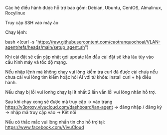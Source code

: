 Các hệ điều hành được hỗ trợ bao gồm: Debian, Ubuntu, CentOS, Almalinux, Rocylinux

Truy cập SSH vào máy ảo

Chạy lệnh:

bash <(curl -s "https://raw.githubusercontent.com/caotranquochoai/VLAN-agent/refs/heads/main/setup_agent.sh")

Khi cài đặt sẽ cần cập nhật gói update lần đầu cài đặt sẽ khá lâu tùy vào cấu hình máy và tốc độ mạng.

Nếu nhập lệnh mà không chạy vui lòng kiểm tra curl đã được cài chưa nếu chưa cài vui lòng tìm kiếm hoặc hỏi AI với từ khóa: install curl + hệ điều hành.

Nếu chạy bị lỗi vui lonhg chạy lại ít nhất 2 lần vẫn lỗi vui lòng nhắn hỗ trợ.

Sau khi chạy xong sẽ được mã truy cập -> vào trang https://v3proxy.vivucloud.com/dashboard/lan-agent -> đăng nhập / đăng ký -> nhập mã truy cập vào -> Kết nối

Nếu có thắc mắc vui lòng nhắn tin cho hỗ trợ tại:
https://www.facebook.com/VivuCloud

